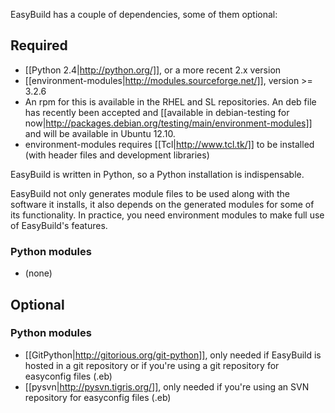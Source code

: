 EasyBuild has a couple of dependencies, some of them optional:

Required
--------

 * [[Python 2.4|http://python.org/]], or a more recent 2.x version
 * [[environment-modules|http://modules.sourceforge.net/]], version >= 3.2.6
  * An rpm for this is available in the RHEL and SL repositories. An deb file has recently been accepted and [[available in debian-testing for now|http://packages.debian.org/testing/main/environment-modules]] and will be available in Ubuntu 12.10.
  * environment-modules requires [[Tcl|http://www.tcl.tk/]] to be installed (with header files and development libraries)

EasyBuild is written in Python, so a Python installation is indispensable.

EasyBuild not only generates module files to be used along with the software it installs, it also depends on the generated modules for some of its functionality. In practice, you need environment modules to make full use of EasyBuild's features.

### Python modules

 * (none)

## Optional

### Python modules

 * [[GitPython|http://gitorious.org/git-python]], only needed if EasyBuild is hosted in a git repository or if you're using a git repository for easyconfig files (.eb)
 * [[pysvn|http://pysvn.tigris.org/]], only needed if you're using an SVN repository for easyconfig files (.eb)
